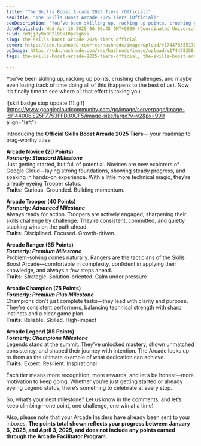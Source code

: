 ```yaml
---
title: "The Skills Boost Arcade 2025 Tiers (Official)"
seoTitle: "The Skills Boost Arcade 2025 Tiers (Official)"
seoDescription: "You’ve been skilling up, racking up points, crushing challenges, and maybe even losing track of time doing all of this (happens to the best of us). Now it’s"
datePublished: Wed Apr 16 2025 06:06:45 GMT+0000 (Coordinated Universal Time)
cuid: cm9jj3y9o002l08k10pe5g6sk
slug: the-skills-boost-arcade-2025-tiers-official
cover: https://cdn.hashnode.com/res/hashnode/image/upload/v1744783551705/0dc765fc-f6ec-42e9-9514-15e54fd3709e.gif
ogImage: https://cdn.hashnode.com/res/hashnode/image/upload/v1744783584792/865f2f90-83a5-4159-9903-c0ba9c05b9a3.gif
tags: the-skills-boost-arcade-2025-tiers-official, the-skills-boost-arcade-2025-tiers

---
```


You’ve been skilling up, racking up points, crushing challenges, and maybe even losing track of time doing all of this (happens to the best of us). Now it’s finally time to see where all that effort is taking you.

![skill badge stop update (1).gif](https://www.googlecloudcommunity.com/gc/image/serverpage/image-id/144006iE25F7753FFD30CF5/image-size/large?v=v2&px=999 align="left")

Introducing the **Official Skills Boost Arcade 2025 Tiers**— your roadmap to brag-worthy titles:

**Arcade Novice (20 Points)**  
***Formerly: Standard Milestone***  
Just getting started, but full of potential. Novices are new explorers of Google Cloud—laying strong foundations, showing steady progress, and soaking in hands-on experience. With a little more technical magic, they’re already eyeing Trooper status.  
**Traits:** Curious. Grounded. Building momentum.

**Arcade Trooper (40 Points)**  
***Formerly: Advanced Milestone***  
Always ready for action. Troopers are actively engaged, sharpening their skills challenge by challenge. They’re consistent, committed, and quietly stacking wins on the path ahead.  
**Traits:** Disciplined. Focused. Growth-driven.

**Arcade Ranger (65 Points)  
*Formerly: Premium Milestone***  
Problem-solving comes naturally. Rangers are the tacticians of the Skills Boost Arcade—comfortable in complexity, confident in applying their knowledge, and always a few steps ahead.  
**Traits:** Strategic. Solution-oriented. Calm under pressure

**Arcade Champion (75 Points)**  
***Formerly: Premium Plus Milestone***  
Champions don’t just complete tasks—they lead with clarity and purpose. They're consistent performers, balancing technical strength with sharp instincts and a clear game plan.  
**Traits:** Reliable. Skilled. High-impact

**Arcade Legend (85 Points)**  
***Formerly: Champions Milestone***  
Legends stand at the summit. They’ve unlocked mastery, shown unmatched consistency, and shaped their journey with intention. The Arcade looks up to them as the ultimate example of what dedication can achieve.  
**Traits:** Expert. Resilient. Inspirational

Each tier means more recognition, more rewards, and let’s be honest—more motivation to keep going. Whether you're just getting started or already eyeing Legend status, there’s something to celebrate at every stop.

So, what’s your next milestone? Let us know in the comments, and let’s keep climbing—one point, one challenge, one win at a time!

Also, please note that your Arcade Insiders have already been sent to your inboxes. **The points total shown reflects your progress between January 6, 2025, and April 3, 2025, and does not include any points earned through the Arcade Facilitator Program.**